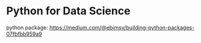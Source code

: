 # Python for Data Science
python package: https://medium.com/@ebimsv/building-python-packages-07fbfbb959a9
